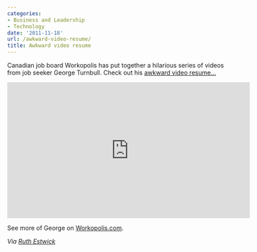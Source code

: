 ```yaml
---
categories:
- Business and Leadership
- Technology
date: '2011-11-18'
url: /awkward-video-resume/
title: Awkward video resume
---
```


Canadian job board Workopolis has put together a hilarious series of videos from job seeker George Turnbull. Check out his <a href="http://www.workopolis.com/about/the-candidate">awkward video resume...</a>

<iframe class="alignc" width="560" height="315" src="https://www.youtube.com/embed/88g12mflK1s?rel=0" frameborder="0" allowfullscreen></iframe>

See more of George on <a href="http://www.workopolis.com/about/the-candidate">Workopolis.com</a>.

<em>Via <a href="https://twitter.com/HRstalker">Ruth Estwick</a></em>